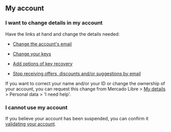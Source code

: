 ## My account

### I want to change details in my account

Have the links at hand and change the details needed:

- [Change the account's email](https://www.mercadopago.com/mla/mydata?axn=myDataAdminEmails)

- [Change your keys](https://www.mercadopago.com/mla/account/security)

- [Add options of key recovery](https://www.mercadopago.com/mla/accountrecovery/collect/userInfo?redirUrl=https%3A%2F%2Fwww.mercadopago.com%2Fmla%2Fmydatapwd)

- [Stop receiving offers, discounts and/or suggestions by email](https://www.mercadopago.com/mla/account/mydata/emails)

If you want to correct your name and/or your ID or change the ownership of your account, you can request this change from Mercado Libre > [My details](https://myaccount.mercadolibre.com.ar/profile) > Personal data > 'I need help'.

### I cannot use my account

If you believe your account has been suspended, you can confirm it [validating your account](https://www.mercadolibre.com.ar/ayuda/validateUser).